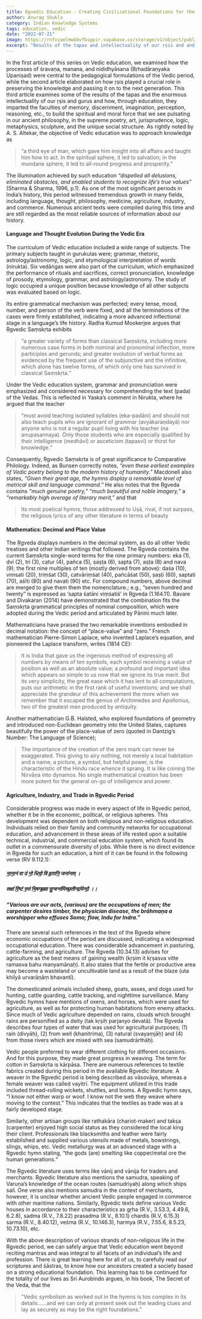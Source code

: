 ```yaml
---
title: Ṛgvedic Education - Creating Civilizational Foundations for the Future
author: Anurag Shukla
category: Indian Knowledge Systems
tags: education, vedic
date: "2022-07-21"
image: https://rnfvzaelmwbbvfbsppir.supabase.co/storage/v1/object/public/brhatwebsite/05dhiti/15.webp
excerpt: "Results of the tapas and intellectuality of our ṛṣis and and how, through education, they imparted essential faculties."
---
```


In the first article of this series on Vedic education, we examined how the processes of śravaṇa, manana, and nididhyāsana (Bṛhadāraṇyaka Upaniṣad) were central to the pedagogical formulations of the Vedic period, while the second article elaborated on how ṛṣis played a crucial role in preserving the knowledge and passing it on to the next generation. This third article examines some of the results of the tapas and the enormous intellectuality of our ṛṣis and gurus and how, through education, they imparted the faculties of memory, discernment, imagination, perception, reasoning, etc., to build the spiritual and moral force that we see pulsating in our ancient philosophy, in the supreme poetry, art, jurisprudence, logic, metaphysics, sculpture, and the unique social structure. As rightly noted by A. S. Altekar, the objective of Vedic education was to approach knowledge as

> “a third eye of man, which gave him insight into all affairs and taught him how to act. In the spiritual sphere, it led to salvation; in the mundane sphere, it led to all-round progress and prosperity.”

The illumination achieved by such education *“dispelled all delusions, eliminated obstacles, and enabled students to recognize life’s true values”* (Sharma & Sharma, 1996, p.1). As one of the most significant periods in India’s history, this period witnessed tremendous growth in many fields, including language, thought, philosophy, medicine, agriculture, industry, and commerce. Numerous ancient texts were compiled during this time and are still regarded as the most reliable sources of information about our history.

#### Language and Thought Evolution During the Vedic Era
The curriculum of Vedic education included a wide range of subjects. The primary subjects taught in gurukulas were; grammar, rhetoric, astrology/astronomy, logic, and etymological interpretation of words (nirukta). Six vedāṅgas were also part of the curriculum, which emphasized the performance of rituals and sacrifices, correct pronunciation, knowledge of prosody, etymology, grammar, and astrology/astronomy. The study of logic occupied a unique position because knowledge of all other subjects was evaluated based on logic.

Its entire grammatical mechanism was perfected; every tense, mood, number, and person of the verb were fixed, and all the terminations of the cases were firmly established, indicating a more advanced inflectional stage in a language’s life history. Radha Kumud Mookerjee argues that Ṛgvedic Saṃskṛta exhibits

> “a greater variety of forms than classical Saṃskṛta, including more numerous case forms in both nominal and pronominal inflection, more participles and gerunds; and greater evolution of verbal forms as evidenced by the frequent use of the subjunctive and the infinitive, which alone has twelve forms, of which only one has survived in classical Saṃskṛta.”

Under the Vedic education system, grammar and pronunciation were emphasized and considered necessary for comprehending the text (pada) of the Vedas. This is reflected in Yaska’s comment in Nirukta, where he argued that the teacher

> “must avoid teaching isolated syllables (eka-padāni) and should not also teach pupils who are ignorant of grammar (avyākaraṇdayā) nor anyone who is not a regular pupil living with his teacher (na anupasannaya). Only those students who are especially qualified by their intelligence (medhāvī) or asceticism (tapasvī) or thirst for knowledge.“

Consequently, Ṛgvedic Saṃskṛta is of great significance to Comparative Philology. Indeed, as Bunsen correctly notes, *“even these earliest examples of Vedic poetry belong to the modern history of humanity.”* Macdonell also states, *“Given their great age, the hymns display a remarkable level of metrical skill and language command.”* He also notes that the Ṛgveda contains *“much genuine poetry,”* *“much beautiful and noble imagery,”* a *“remarkably high average of literary merit,”* and that

> Its most poetical hymns, those addressed to Uṣā, rival, if not surpass, the religious lyrics of any other literature in terms of beauty

#### Mathematics: Decimal and Place Value
The Ṛgveda displays numbers in the decimal system, as do all other Vedic treatises and other Indian writings that followed. The Ṛgveda contains the current Saṃskṛta single-word terms for the nine primary numbers: eka (1), dvi (2), tri (3), catur (4), pañca (5), ṣaṣṭa (6), sapta (7), aṣṭa (8) and nava (9); the first nine multiples of ten (mostly derived from above): daśa (10), vimsati (20), triṃśat (30), catvāriṃśat (40), pañcāśat (50), ṣaṣṭi (60), saptati (70), aśīti (80) and navati (90) etc. For compound numbers, above decimal are merged to give them them the nomenclature.; e.g., “seven hundred and twenty” is expressed as ‘sapta śatāni viṃśatiś’ in Ṛgveda (1.164.11). Bavare and Divakaran (2014) have demonstrated that the combination fits the Saṃskṛta grammatical principles of nominal composition, which were adopted during the Vedic period and articulated by Pānini much later.

Mathematicians have praised the two remarkable inventions embodied in decimal notation: the concept of “place-value” and “zero.” French mathematician Pierre-Simon Laplace, who invented Laplace’s equation, and pioneered the Laplace transform, writes (1814 CE):

> It is India that gave us the ingenious method of expressing all numbers by means of ten symbols, each symbol receiving a value of position as well as an absolute value; a profound and important idea which appears so simple to us now that we ignore its true merit. But its very simplicity, the great ease which it has lent to all computations, puts our arithmetic in the first rank of useful inventions; and we shall appreciate the grandeur of this achievement the more when we remember that it escaped the genius of Archimedes and Apollonius, two of the greatest men produced by antiquity.

Another mathematician G.B. Halsted, who explored foundations of geometry and introduced non-Euclidean geometry into the United States, captures beautifully the power of the place-value of zero (quoted in Dantzig’s Number: The Language of Science);

> The importance of the creation of the zero mark can never be exaggerated. This giving to airy nothing, not merely a local habitation and a name, a picture, a symbol, but helpful power, is the characteristic of the Hindu race whence it sprang. It is like coining the Nirvāṇa into dynamos. No single mathematical creation has been more potent for the general on-go of intelligence and power.

#### Agriculture, Industry, and Trade in Ṛgvedic Period
Considerable progress was made in every aspect of life in Ṛgvedic period, whether it be in the economic, political, or religious spheres. This development was dependent on both religious and non-religious education. Individuals relied on their family and community networks for occupational education, and advancement in these areas of life rested upon a suitable technical, industrial, and commercial education system, which found its outlet in a commensurate diversity of jobs. While there is no direct evidence in Ṛgveda for such an educa­tion, a hint of it can be found in the following verse (RV 9.112.1):

##### ना॒ना॒नं वा उ॑ नो॒ धियो॒ वि व्र॒तानि॒ जना॑नाम् ।
##### तक्षा॑ रि॒ष्टं रु॒तं भि॒षग्ब्र॒ह्मा सु॒न्वन्त॑मिच्छ॒तीन्द्रा॑येन्दो॒ ।।

##### “Various are our acts, (various) are the occupations of men; the carpenter desires timber, the physician disease, the brāhmaṇa a worshipper who effuses Soma; flow, Indu for Indra.”

There are several such references in the text of the Ṛgveda where economic occupations of the period are discussed, indicating a widespread occupational education. There was considerable advancement in pasturing, cattle-farming, and agriculture. The Ṛgveda (10.34.13) advises for agriculture as the best means of gaining wealth (kṛṣim it kṛṣasva vitte ramasva bahu manyamānaḥ). It also states that the fertile or productive area may become a wasteland or uncultivable land as a result of the blaze (uta khilyā urvarāṇāṃ bhavantī).

The domesticated animals included sheep, goats, asses, and dogs used for hunting, cattle guarding, cattle tracking, and nighttime surveillance. Many Ṛgvedic hymns have mentions of oxens, and horses, which were used for agriculture, as well as for protecting human habitations from enemy attacks. Since much of Vedic agriculture depended on rains, clouds which brought rains are personified as a deity (tak kṛṣiḥ parjanyo devatā). The Ṛgveda describes four types of water that was used for agricultural purposes; (1) rain (divyāḥ), (2) from well (khanitrima), (3) natural (svayaṃjāḥ) and (4) from those rivers which are mixed with sea (samudrārthāḥ).

Vedic people preferred to wear different clothing for different occasions. And for this purpose, they made great progress in weaving. The term for cotton in Saṃskṛta is kārpāsa. There are numerous references to textile fabrics created during this period in the available Ṛgvedic literature. A weaver in the Ṛgvedic period is being described as vāsovāya, whereas a female weaver was called vayitrī. The equipment utilized in this trade included thread-rolling wickets, shuttles, and looms. A Ṛgvedic hymn says, “I know not either warp or woof. I know not the web they weave where moving to the contest.” This indicates that the textiles as trade was at a fairly developed stage.

Similarly, other artisan groups like rathakāra (chariot-maker) and takṣa (carpenter) enjoyed high social status as they considered the local king their client. Professionals like blacksmiths and leather were fairly established and supplied various utensils made of metals, bowstrings, slings, whips, etc. Vedic metallurgy was at an advanced stage with a Ṛgvedic hymn stating, “the gods (are) smelting like copper/metal ore the human generations.“

The Ṛgvedic literature uses terms like vānij and vānija for traders and merchants. Ṛgvedic literature also mentions the samudra, speaking of Varuṇa’s knowledge of the ocean routes (samudriyaḥ) along which ships sail. One verse also mentions samudra in the context of merchants, however, it is unclear whether ancient Vedic people engaged in commerce with other maritime nations. Similarly, Ṛgvedic texts define various Vedic houses in accordance to their characteristics as gṛha (R.V., 3.53.3, 4.49.6, 6.2.8), sadma (R.V., 7.8.22) prasadma (R.V., 8.10.1) chardis (R.V, 6.15.3) sarma (R.V., 8.40.12), veśma (R.V., 10.146.3), harmya (R.V., 7.55.6, 8.5.23, 10.73.10), etc.

With the above description of various strands of non-religious life in the Ṛgvedic period, we can safely argue that Vedic education went beyond reciting mantras and was integral to all facets of an individual’s life and profession. There is great learning here for all of us, to carefully read our scriptures and śāstras, to know how our ancestors created a society based on a strong educational foundation. This learning has to be continued for the totality of our lives as Sri Aurobindo argues, in his book, The Secret of the Veda, that the

> "Vedic symbolism as worked out in the hymns is too complex in its details……and we can only at present seek out the leading clues and lay as securely as may be the right foundations.”
